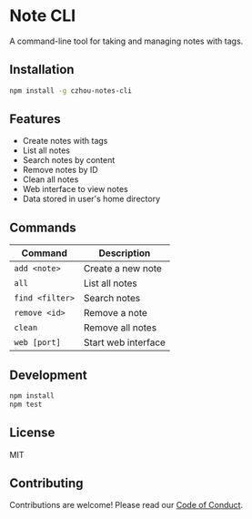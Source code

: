 # Note CLI

A command-line tool for taking and managing notes with tags.

## Installation
```bash
npm install -g czhou-notes-cli
```

## Features
- Create notes with tags
- List all notes
- Search notes by content
- Remove notes by ID
- Clean all notes
- Web interface to view notes
- Data stored in user's home directory

## Commands

| Command | Description |
|---------|-------------|
| `add <note>` | Create a new note |
| `all` | List all notes |
| `find <filter>` | Search notes |
| `remove <id>` | Remove a note |
| `clean` | Remove all notes |
| `web [port]` | Start web interface |

## Development
```bash
npm install
npm test
```

## License

MIT

## Contributing

Contributions are welcome! Please read our [Code of Conduct](CODE_OF_CONDUCT.md).

